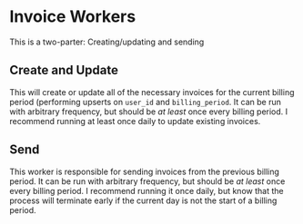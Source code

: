 # Invoice Workers

This is a two-parter: Creating/updating and sending

## Create and Update

This will create or update all of the necessary invoices for the current billing period (performing upserts on `user_id` and `billing_period`. It can be run with arbitrary frequency, but should be _at least_ once every billing period. I recommend running at least once daily to update existing invoices.

## Send

This worker is responsible for sending invoices from the previous billing period. It can be run with arbitrary frequency, but should be _at least_ once every billing period. I recommend running it once daily, but know that the process will terminate early if the current day is not the start of a billing period.